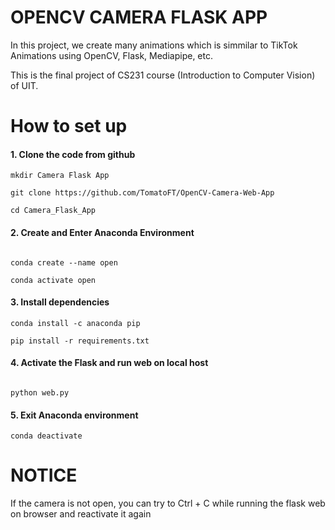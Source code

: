 # OPENCV CAMERA FLASK APP
In this project, we create many animations which is simmilar to TikTok Animations using OpenCV, Flask, Mediapipe, etc.

This is the final project of CS231 course (Introduction to Computer Vision) of UIT.

# How to set up
<h4>1. Clone the code from github </h4>

```
mkdir Camera Flask App

git clone https://github.com/TomatoFT/OpenCV-Camera-Web-App

cd Camera_Flask_App

```

<h4>2. Create and Enter Anaconda Environment</h4>

```

conda create --name open

conda activate open

```

<h4>3. Install dependencies</h4>

```
conda install -c anaconda pip

pip install -r requirements.txt

```

<h4>4. Activate the Flask and run web on local host</h4>

```

python web.py

```

<h4>5. Exit Anaconda environment</h4>

```
conda deactivate

```


<h1>NOTICE</h1>
  
<p>If the camera is not open, you can try to Ctrl + C while running the flask web on browser and reactivate it again</p>
